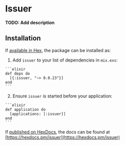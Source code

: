 # Issuer

**TODO: Add description**

## Installation

If [available in Hex](https://hex.pm/docs/publish), the package can be installed as:

  1. Add `issuer` to your list of dependencies in `mix.exs`:

    ```elixir
    def deps do
      [{:issuer, "~> 0.0.23"}]
    end
    ```

  2. Ensure `issuer` is started before your application:

    ```elixir
    def application do
      [applications: [:issuer]]
    end
    ```

If [published on HexDocs](https://hex.pm/docs/tasks#hex_docs), the docs can
be found at [https://hexdocs.pm/issuer](https://hexdocs.pm/issuer)

